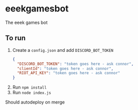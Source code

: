 # eeekgamesbot
The eeek games bot

## To run 

1. Create a `config.json` and add `DISCORD_BOT_TOKEN`
    ```json
    {
      "DISCORD_BOT_TOKEN": "token goes here - ask connor",
      "clientId": "token goes here - ask connor",
      "RIOT_API_KEY": "token goes here - ask connor"
    }
    ```
2. Run `npm install`
3. Run `node index.js`

Should autodeploy on merge